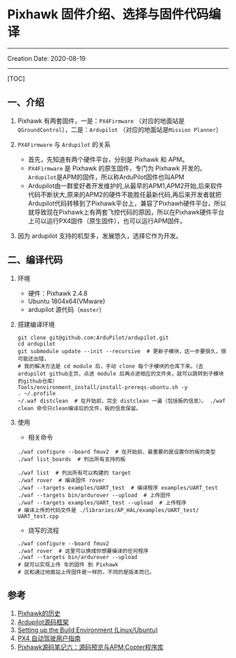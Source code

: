 # Pixhawk 固件介绍、选择与固件代码编译

---

Creation Date: 2020-08-19

---

[TOC]

## 一、介绍

1. Pixhawk 有两套固件，一是：`PX4Firmware` （对应的地面站是 `QGroundControl`），二是：`Ardupilot` （对应的地面站是`Mission Planner`）
2. `PX4Firmware` 与 `Ardupilot` 的关系

    * 首先，先知道有两个硬件平台，分别是 Pixhawk 和 APM。
    * `PX4Firmware` 是 Pixhawk 的原生固件，专门为 Pixhawk 开发的。`Ardupilot`是APM的固件，所以称ArduPilot固件也叫APM
    * Ardupilot由一群爱好者开发维护的,从最早的APM1,APM2开始,后来软件代码不断状大,原来的APM2的硬件不能胜任最新代码,再后来开发者就把Ardupilot代码转移到了Pixhawk平台上，兼容了Pixhawh硬件平台，所以就导致现在Pixhawk上有两套飞控代码的原因，所以在Pixhawk硬件平台上可以运行PX4固件（原生固件），也可以运行APM固件。
3. 因为 ardupilot 支持的机型多，发展悠久，选择它作为开发。

## 二、编译代码

1. 环境

    * 硬件：Pixhawk 2.4.8
    * Ubuntu 1804x64(VMware)
    * ardupilot 源代码（`master`）

2. 搭建编译环境

    ```shell
    git clone git@github.com:ArduPilot/ardupilot.git
    cd ardupilot
    git submodule update --init --recursive  # 更新子模块，这一步要很久，很可能还出错，
    # 我的解决方法是 cd module 后，手动 clone 每个子模块的仓库下来。（去ardupilot github主页，点进 module 后再点进相应的文件夹，就可以跳转到子模块的github仓库）
    Tools/environment_install/install-prereqs-ubuntu.sh -y
    . ~/.profile
    ~/.waf distclean  # 在开始前，完全 distclean 一遍（包括板的信息）。 ./waf clean 命令只clean编译后的文件，板的信息保留。
    ```

3. 使用

    * 相关命令

    ```shell
    ./waf configure --board fmuv2  # 在开始前，最重要的是设置你的板的类型
    ./waf list_boards  # 列出所有支持的板

    ./waf list  # 列出所有可以构建的 target
    ./waf rover  # 编译固件 rover
    ./waf --targets examples/UART_test  # 编译程序 examples/UART_test
    ./waf --targets bin/ardurover --upload  # 上传固件
    ./waf --targets examples/UART_test --upload  # 上传程序
    # 编译上传的代码文件是 ./libraries/AP_HAL/examples/UART_test/   UART_test.cpp
    ```

    * 烧写的流程

    ```shell
    ./waf configure --board fmuv2
    ./waf rover  # 这里可以换成你想要编译的任何程序
    ./waf --targets bin/ardurover --upload
    # 就可以实现上传 车的固件 到 Pixhawk
    # 这和通过地面站上传固件是一样的，不同的是版本而已。
    ```

## 参考

1. [Pixhawk的历史](https://blog.csdn.net/mou_it/article/details/80352234)
2. [Ardupilot源码框架](https://blog.csdn.net/MOU_IT/article/details/80394644)
3. [Setting up the Build Environment (Linux/Ubuntu)](https://ardupilot.org/dev/docs/building-setup-linux.html#building-setup-linux)
4. [PX4 自动驾驶用户指南](https://docs.px4.io/master/zh/)
5. [Pixhawk源码笔记六：源码预览与APM:Copter程序库](http://blog.sina.com.cn/s/blog_402c071e0102v5t1.html)
